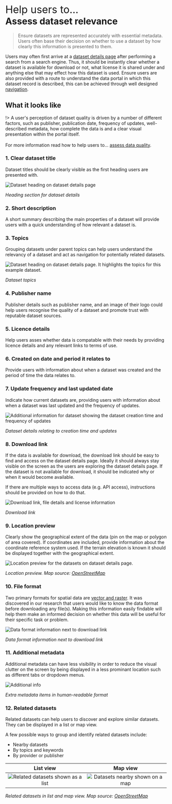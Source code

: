 <div class="small-heading" style="margin-top: 45px; font-size: 32px;">Help users to...</div>
<h1 id="assess-dataset-relevance" style="margin-top: 0px">Assess dataset relevance</h1>

> Ensure datasets are represented accurately with essential metadata. Users often base their decision on whether to use a dataset by how clearly this information is presented to them.

Users may often first arrive at a [dataset details page](https://pautva.github.io/dd3-wireframes/#/main-content/pages/dataset-details) after performing a search from a search engine. Thus, it should be instantly clear whether a dataset is available for download or not, what license it is shared under and anything else that may effect how this dataset is used. Ensure users are also provided with a route to understand the data portal in which this dataset record is described, this can be achieved through well designed [navigation](/main-content/steps/navigate-the-portal). 

## What it looks like

!> A user's perception of dataset quality is driven by a number of different factors, such as publisher, publication date, frequency of updates, well-described metadata, how complete the data is and a clear visual presentation within the portal itself.<br>
<br>
For more information read how to help users to... [assess data quality](main-content/steps/assess-data-quality).

### 1. Clear dataset title

Dataset titles should be clearly visible as the first heading users are presented with.

<div class="image-container">

![Dataset heading on dataset details page](../../_media/assess-dataset-relevance/dataset-heading.png)

*Heading section for dataset details*

</div>

### 2. Short description

A short summary describing the main properties of a dataset will provide users with a quick understanding of how relevant a dataset is.

### 3. Topics

Grouping datasets under parent topics can help users understand the relevancy of a dataset and act as navigation for potentially related datasets.

<div class="image-container">

![Dataset heading on dataset details page. It highlights the topics for this example dataset.](../../_media/assess-dataset-relevance/dataset-heading-topics.png)

*Dataset topics*

</div>

### 4. Publisher name

Publisher details such as publisher name, and an image of their logo could help users recognise the quality of a dataset and promote trust with reputable dataset sources.

### 5. Licence details

Help users asses whether data is compatable with their needs by providing licence details and any relevant links to terms of use.

### 6. Created on date and period it relates to

Provide users with information about when a dataset was created and the period of time the data relates to.

### 7. Update frequency and last updated date

Indicate how current datasets are, providing users with information about when a dataset was last updated and the frequency of updates.

<div class="image-container">

![Additional information for dataset showing the dataset creation time and frequency of updates](../../_media/assess-dataset-relevance/update-information.png)

*Dataset details relating to creation time and updates*

</div>

### 8. Download link

If the data is available for download, the download link should be easy to find and access on the dataset details page. Ideally it should always stay visible on the screen as the users are exploring the dataset details page. If the dataset is not available for download, it should be indicated why or when it would become available.

If there are multiple ways to access data (e.g. API access), instructions should be provided on how to do that.

<div class="image-container">

![Download link, file details and license information](../../_media/assess-dataset-relevance/download-panel.png)

*Download link*

</div>

### 9. Location preview

Clearly show the geographical extent of the data (pin on the map or polygon of area covered). If coordinates are included, provide information about the coordinate reference system used. If the terrain elevation is known it should be displayed together with the geographical extent.

<div class="image-container">

![Location preview for the datasets on dataset details page. ](../../_media/assess-dataset-relevance/quick-overview.png)

*Location preview. Map source: [OpenStreetMap](https://www.openstreetmap.org)*

</div>

### 10. File format

Two primary formats for spatial data are [vector and raster](https://en.wikipedia.org/wiki/GIS_file_formats). It was discovered in our research that users would like to know the data format before downloading any file(s). Making this information easily findable will help them make an informed decision on whether this data will be useful for their specific task or problem.

<div class="image-container">

![Data format information next to download link](../../_media/assess-dataset-relevance/vector-raster.png)

*Data format information next to download link*

</div>

### 11. Additional metadata

Additional metadata can have less visibility in order to reduce the visual clutter on the screen by being displayed in a less prominant location such as different tabs or dropdown menus.

<div class="image-container">

![Additional info](../../_media/assess-dataset-relevance/additional-information.png)

*Extra metadata items in human-readable format*

</div>

### 12. Related datasets

Related datasets can help users to discover and explore similar datasets. They can be displayed in a list or map view. 

A few possible ways to group and identify related datasets include:

* Nearby datasets
* By topics and keywords
* By provider or publisher

<div class="image-container">

List view             |  Map view
:-------------------------:|:-------------------------:
![Related datasets shown as a list](../../_media/assess-dataset-relevance/similar-datasets.png) | ![Datasets nearby shown on a map](../../_media/assess-dataset-relevance/nearby-datasets.png)

*Related datasets in list and map view. Map source: [OpenStreetMap](https://www.openstreetmap.org)*

</div>

<!-- ## Related

* [Help users to explore data online](main-content/steps/explore-data-online)
* [Best practice guidance and tools for geospatial data managers](https://www.gov.uk/government/collections/best-practice-guidance-and-tools-for-geospatial-data-managers) -->

